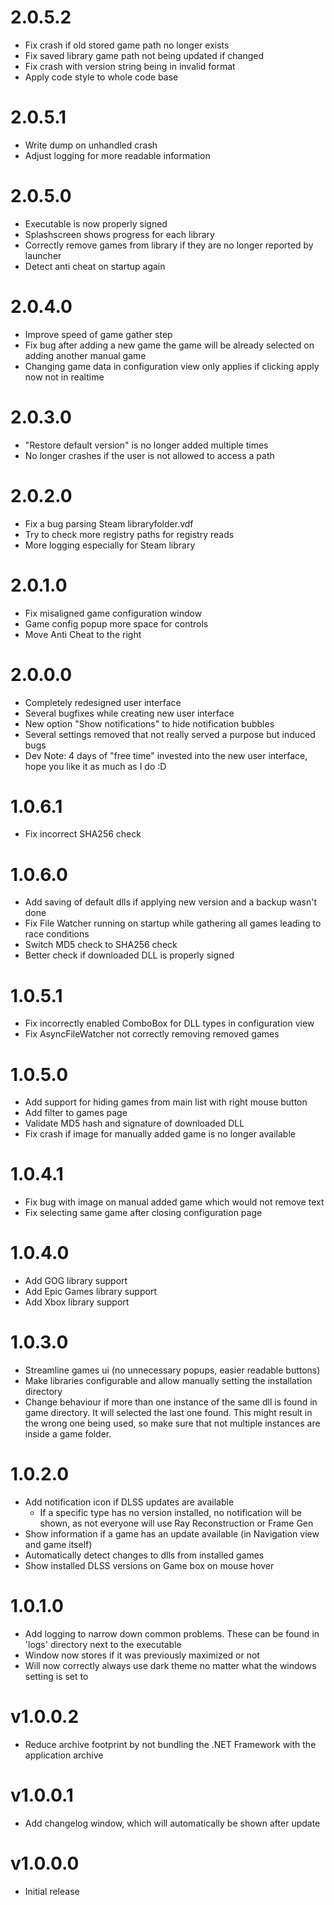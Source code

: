 # 2.0.5.2

* Fix crash if old stored game path no longer exists
* Fix saved library game path not being updated if changed
* Fix crash with version string being in invalid format
* Apply code style to whole code base

# 2.0.5.1

* Write dump on unhandled crash
* Adjust logging for more readable information

# 2.0.5.0

* Executable is now properly signed
* Splashscreen shows progress for each library
* Correctly remove games from library if they are no longer reported by launcher
* Detect anti cheat on startup again

# 2.0.4.0

* Improve speed of game gather step
* Fix bug after adding a new game the game will be already selected on adding another manual game
* Changing game data in configuration view only applies if clicking apply now not in realtime

# 2.0.3.0

* "Restore default version" is no longer added multiple times
* No longer crashes if the user is not allowed to access a path

# 2.0.2.0

* Fix a bug parsing Steam libraryfolder.vdf
* Try to check more registry paths for registry reads
* More logging especially for Steam library

# 2.0.1.0

* Fix misaligned game configuration window
* Game config popup more space for controls
* Move Anti Cheat to the right

# 2.0.0.0

* Completely redesigned user interface
* Several bugfixes while creating new user interface
* New option "Show notifications" to hide notification bubbles
* Several settings removed that not really served a purpose but induced bugs
* Dev Note: 4 days of "free time" invested into the new user interface, hope you like it as much as I do :D

# 1.0.6.1

* Fix incorrect SHA256 check

# 1.0.6.0

* Add saving of default dlls if applying new version and a backup wasn't done
* Fix File Watcher running on startup while gathering all games leading to race conditions
* Switch MD5 check to SHA256 check
* Better check if downloaded DLL is properly signed

# 1.0.5.1

* Fix incorrectly enabled ComboBox for DLL types in configuration view
* Fix AsyncFileWatcher not correctly removing removed games

# 1.0.5.0

* Add support for hiding games from main list with right mouse button
* Add filter to games page
* Validate MD5 hash and signature of downloaded DLL
* Fix crash if image for manually added game is no longer available

# 1.0.4.1

* Fix bug with image on manual added game which would not remove text
* Fix selecting same game after closing configuration page

# 1.0.4.0

* Add GOG library support
* Add Epic Games library support
* Add Xbox library support

# 1.0.3.0

* Streamline games ui (no unnecessary popups, easier readable buttons)
* Make libraries configurable and allow manually setting the installation directory
* Change behaviour if more than one instance of the same dll is found in game directory. It will selected the last one
  found. This might result in the wrong one being used, so make sure that not multiple instances are inside a game
  folder.

# 1.0.2.0

* Add notification icon if DLSS updates are available
    * If a specific type has no version installed, no notification will be shown, as not everyone will use Ray
      Reconstruction or Frame Gen
* Show information if a game has an update available (in Navigation view and game itself)
* Automatically detect changes to dlls from installed games
* Show installed DLSS versions on Game box on mouse hover

# 1.0.1.0

* Add logging to narrow down common problems. These can be found in 'logs' directory next to the executable
* Window now stores if it was previously maximized or not
* Will now correctly always use dark theme no matter what the windows setting is set to

# v1.0.0.2

* Reduce archive footprint by not bundling the .NET Framework with the application archive

# v1.0.0.1

* Add changelog window, which will automatically be shown after update

# v1.0.0.0

* Initial release